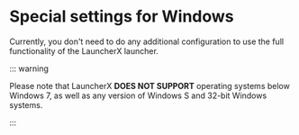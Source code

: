 # Special settings for Windows

Currently, you don't need to do any additional configuration to use the full functionality of the LauncherX launcher.

::: warning

Please note that LauncherX **DOES NOT SUPPORT** operating systems below Windows 7, as well as any version of Windows S and 32-bit Windows systems.

:::